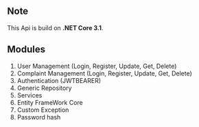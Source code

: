 ## Note

This Api is build on **.NET Core 3.1**.

## Modules

1) User Management (Login, Register, Update, Get, Delete)
2) Complaint Management (Login, Register, Update, Get, Delete)
3) Authentication (JWTBEARER)
4) Generic Repository
5) Services
6) Entity FrameWork Core
7) Custom Exception
8) Password hash
